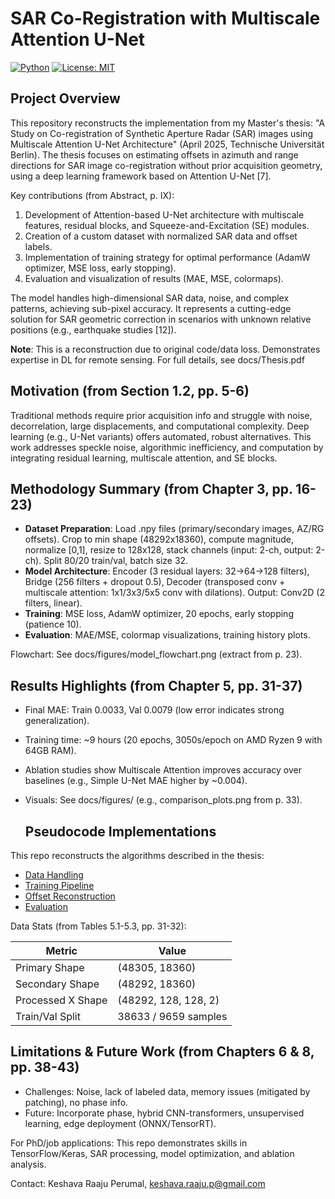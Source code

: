 # SAR Co-Registration with Multiscale Attention U-Net

[![Python](https://img.shields.io/badge/python-3.10-blue)](https://www.python.org)
[![License: MIT](https://img.shields.io/badge/License-MIT-yellow.svg)](https://opensource.org/licenses/MIT)

## Project Overview
This repository reconstructs the implementation from my Master's thesis: "A Study on Co-registration of Synthetic Aperture Radar (SAR) images using Multiscale Attention U-Net Architecture" (April 2025, Technische Universität Berlin). The thesis focuses on estimating offsets in azimuth and range directions for SAR image co-registration without prior acquisition geometry, using a deep learning framework based on Attention U-Net [7].

Key contributions (from Abstract, p. IX):
1. Development of Attention-based U-Net architecture with multiscale features, residual blocks, and Squeeze-and-Excitation (SE) modules.
2. Creation of a custom dataset with normalized SAR data and offset labels.
3. Implementation of training strategy for optimal performance (AdamW optimizer, MSE loss, early stopping).
4. Evaluation and visualization of results (MAE, MSE, colormaps).

The model handles high-dimensional SAR data, noise, and complex patterns, achieving sub-pixel accuracy. It represents a cutting-edge solution for SAR geometric correction in scenarios with unknown relative positions (e.g., earthquake studies [12]).

**Note**: This is a reconstruction due to original code/data loss. Demonstrates expertise in DL for remote sensing. For full details, see docs/Thesis.pdf

## Motivation (from Section 1.2, pp. 5-6)
Traditional methods require prior acquisition info and struggle with noise, decorrelation, large displacements, and computational complexity. Deep learning (e.g., U-Net variants) offers automated, robust alternatives. This work addresses speckle noise, algorithmic inefficiency, and computation by integrating residual learning, multiscale attention, and SE blocks.

## Methodology Summary (from Chapter 3, pp. 16-23)
- **Dataset Preparation**: Load .npy files (primary/secondary images, AZ/RG offsets). Crop to min shape (48292x18360), compute magnitude, normalize [0,1], resize to 128x128, stack channels (input: 2-ch, output: 2-ch). Split 80/20 train/val, batch size 32.
- **Model Architecture**: Encoder (3 residual layers: 32→64→128 filters), Bridge (256 filters + dropout 0.5), Decoder (transposed conv + multiscale attention: 1x1/3x3/5x5 conv with dilations). Output: Conv2D (2 filters, linear).
- **Training**: MSE loss, AdamW optimizer, 20 epochs, early stopping (patience 10).
- **Evaluation**: MAE/MSE, colormap visualizations, training history plots.

Flowchart: See docs/figures/model_flowchart.png (extract from p. 23).

## Results Highlights (from Chapter 5, pp. 31-37)
- Final MAE: Train 0.0033, Val 0.0079 (low error indicates strong generalization).
- Training time: ~9 hours (20 epochs, 3050s/epoch on AMD Ryzen 9 with 64GB RAM).
- Ablation studies show Multiscale Attention improves accuracy over baselines (e.g., Simple U-Net MAE higher by ~0.004).
- Visuals: See docs/figures/ (e.g., comparison_plots.png from p. 33).

  ## Pseudocode Implementations
This repo reconstructs the algorithms described in the thesis:

- [Data Handling](src/pseudocode/data_handling.txt)
- [Training Pipeline](src/pseudocode/training.txt)
- [Offset Reconstruction](src/pseudocode/offset_reconstruction.txt)
- [Evaluation](src/pseudocode/evaluation.txt)

Data Stats (from Tables 5.1-5.3, pp. 31-32):

| Metric | Value |
|--------|-------|
| Primary Shape | (48305, 18360) |
| Secondary Shape | (48292, 18360) |
| Processed X Shape | (48292, 128, 128, 2) |
| Train/Val Split | 38633 / 9659 samples |

## Limitations & Future Work (from Chapters 6 & 8, pp. 38-43)
- Challenges: Noise, lack of labeled data, memory issues (mitigated by patching), no phase info.
- Future: Incorporate phase, hybrid CNN-transformers, unsupervised learning, edge deployment (ONNX/TensorRT).

For PhD/job applications: This repo demonstrates skills in TensorFlow/Keras, SAR processing, model optimization, and ablation analysis.

Contact: Keshava Raaju Perumal, keshava.raaju.p@gmail.com
